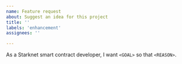 ```yaml
---
name: Feature request
about: Suggest an idea for this project
title: ''
labels: 'enhancement'
assignees: ''

---
```


As a Starknet smart contract developer, I want `<GOAL>` so that `<REASON>`.
